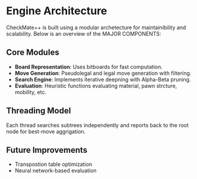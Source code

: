# Engine Architecture

CheckMate++ is built using a modular archetecture for maintainibility and scalability. Below is an overview of the MAJOR COMPONENTS:

## Core Modules

- **Board Representation**: Uses bitboards for fast computation.
- **Move Generation**: Pseudolegal and legal move generation with filtering.
- **Search Engine**: Implements iterative deepning with Alpha-Beta pruning.
- **Evaluation**: Heuristic functions evaluating material, pawn strcture, mobility, etc.

## Threading Model

Each thread searches subtrees independently and reports back to the root node for best-move aggrigation.

## Future Improvements

- Transpostion table optimization
- Neural network-based evaluation
